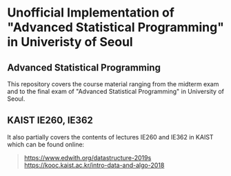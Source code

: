 # Unofficial Implementation of "Advanced Statistical Programming" in Univeristy of Seoul
## Advanced Statistical Programming
This repository covers the course material ranging from the midterm exam and to the final exam of "Advanced Statistical Programming" in University of Seoul.
## KAIST IE260, IE362
It also partially covers the contents of lectures IE260 and IE362 in KAIST which can be found online: 
>https://www.edwith.org/datastructure-2019s  
https://kooc.kaist.ac.kr/intro-data-and-algo-2018  
>


